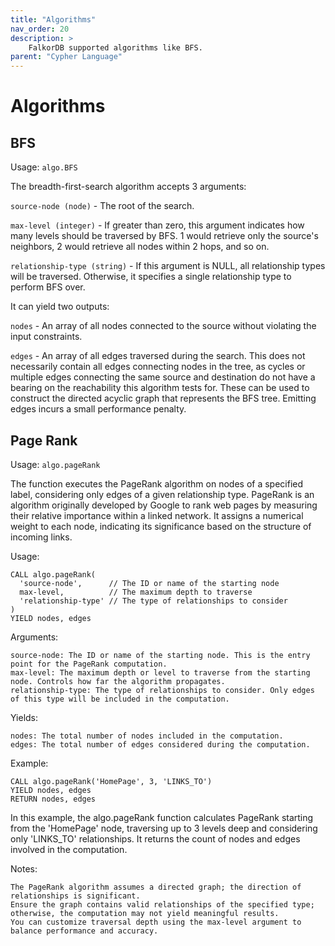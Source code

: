 ```yaml
---
title: "Algorithms"
nav_order: 20
description: >
    FalkorDB supported algorithms like BFS.
parent: "Cypher Language"
---
```


# Algorithms

## BFS

Usage: `algo.BFS`

The breadth-first-search algorithm accepts 3 arguments:

`source-node (node)` - The root of the search.

`max-level (integer)` - If greater than zero, this argument indicates how many levels should be traversed by BFS. 1 would retrieve only the source's neighbors, 2 would retrieve all nodes within 2 hops, and so on.

`relationship-type (string)` - If this argument is NULL, all relationship types will be traversed. Otherwise, it specifies a single relationship type to perform BFS over.

It can yield two outputs:

`nodes` - An array of all nodes connected to the source without violating the input constraints.

`edges` - An array of all edges traversed during the search. This does not necessarily contain all edges connecting nodes in the tree, as cycles or multiple edges connecting the same source and destination do not have a bearing on the reachability this algorithm tests for. These can be used to construct the directed acyclic graph that represents the BFS tree. Emitting edges incurs a small performance penalty.

## Page Rank

Usage: `algo.pageRank`

The function executes the PageRank algorithm on nodes of a specified label, 
considering only edges of a given relationship type. 
PageRank is an algorithm originally developed by Google to rank web pages by 
measuring their relative importance within a linked network. 
It assigns a numerical weight to each node, indicating its significance based 
on the structure of incoming links.

Usage:

```cypher
CALL algo.pageRank(
  'source-node',      // The ID or name of the starting node
  max-level,          // The maximum depth to traverse
  'relationship-type' // The type of relationships to consider
)
YIELD nodes, edges
```

Arguments:

    source-node: The ID or name of the starting node. This is the entry point for the PageRank computation.
    max-level: The maximum depth or level to traverse from the starting node. Controls how far the algorithm propagates.
    relationship-type: The type of relationships to consider. Only edges of this type will be included in the computation.

Yields:

    nodes: The total number of nodes included in the computation.
    edges: The total number of edges considered during the computation.

Example:

```cypher
CALL algo.pageRank('HomePage', 3, 'LINKS_TO')
YIELD nodes, edges
RETURN nodes, edges
```

In this example, the algo.pageRank function calculates PageRank starting from the 'HomePage' node, traversing up to 3 levels deep and considering only 'LINKS_TO' relationships. It returns the count of nodes and edges involved in the computation.

Notes:

    The PageRank algorithm assumes a directed graph; the direction of relationships is significant.
    Ensure the graph contains valid relationships of the specified type; otherwise, the computation may not yield meaningful results.
    You can customize traversal depth using the max-level argument to balance performance and accuracy.
